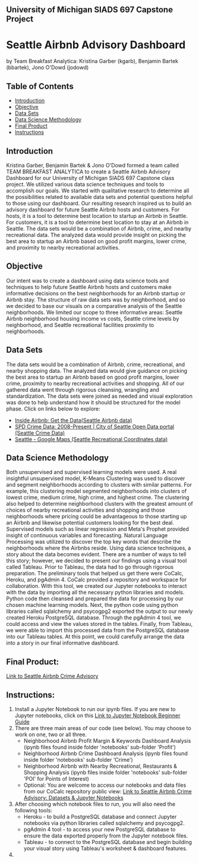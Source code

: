 ## University of Michigan SIADS 697 Capstone Project
# Seattle Airbnb Advisory Dashboard 
by Team Breakfast Analytica: Kristina Garber (kgarb), Benjamin Bartek (bbartek), Jono O'Dowd (jodowd)

## Table of Contents
* [Introduction](#introduction)
* [Objective](#objective)
* [Data Sets](#data-sets)
* [Data Science Methodology](#data-science-methodology)
* [Final Product](#final-product)
* [Instructions](#instructions)


## Introduction
Kristina Garber, Benjamin Bartek & Jono O'Dowd formed a team called TEAM BREAKFAST ANALYTICA to create a Seattle Airbnb Advisory Dashboard for our University of Michigan SIADS 697 Capstone class project. We utilized various data science techniques and tools to accomplish our goals. We started with qualitative research to determine all the possibilities related to available data sets and potential questions helpful to those using our dashboard. Our resulting research inspired us to build an advisory dashboard for future Seattle Airbnb hosts and customers. For hosts, it is a tool to determine best location to startup an Airbnb in Seattle. For customers, it is a tool to determine best location to stay at an Airbnb in Seattle. The data sets would be a combination of Airbnb, crime, and nearby recreational data. The analyzed data would provide insight on picking the best area to startup an Airbnb based on good profit margins, lower crime, and proximity to nearby recreational activities. 



## Objective
Our intent was to create a dashboard using data science tools and techniques to help future Seattle Airbnb hosts and customers make informative decisions on the best neighborhoods for an Airbnb startup or Airbnb stay. The structure of raw data sets was by neighborhood, and so we decided to base our visuals on a comparative analysis of the Seattle neighborhoods. We limited our scope to three informative areas: Seattle Airbnb neighborhood housing income vs costs, Seattle crime levels by neighborhood, and Seattle recreational facilities proximity to neighborhoods.

## Data Sets
The data sets would be a combination of Airbnb, crime, recreational, and nearby shopping data. The analyzed data would give guidance on picking the best area to startup an Airbnb based on good profit margins, lower crime, proximity to nearby recreational activities and shopping. All of our gathered data went through rigorous cleansing, wrangling and standardization. The data sets were joined as needed and visual exploration was done to help understand how it should be structured for the model phase. Click on links below to explore:
* [Inside Airbnb: Get the Data(Seattle Airbnb data)](http://insideairbnb.com/get-the-data/)
* [SPD Crime Data: 2008-Present | City of Seattle Open Data portal (Seattle Crime Data)](https://data.seattle.gov/Public-Safety/SPD-Crime-Data-2008-Present/tazs-3rd5/data)
* [Seattle - Google Maps (Seattle Recreational Coordinates data)](https://www.google.com/maps/place/Seattle,+WA/@47.6129428,-122.4824927,11z/data=!3m1!4b1!4m5!3m4!1s0x5490102c93e83355:0x102565466944d59a!8m2!3d47.6062095!4d-122.3320708)

## Data Science Methodology
Both unsupervised and supervised learning models were used. A real insightful unsupervised model, K-Means Clustering was used to discover and segment neighborhoods according to clusters with similar patterns. For example, this clustering model segmented neighborhoods into clusters of lowest crime, medium crime, high crime, and highest crime. The clustering also helped to determine neighborhood clusters with the greatest amount of choices of nearby recreational activities and shopping and those neighborhoods where pricing could be advantageous to those starting up an Airbnb and likewise potential customers looking for the best deal. Supervised models such as linear regression and Meta's Prophet provided insight of continuous variables and forecasting. Natural Language Processing was utilized to discover the top key words that describe the neighborhoods where the Airbnbs reside.  Using data science techniques, a story about the data becomes evident. There are a number of ways to tell this story; however, we decided to present our findings using a visual tool called Tableau. Prior to Tableau, the data had to go through rigorous preparation. The preliminary tools that helped us get there were CoCalc, Heroku, and pgAdmin 4. CoCalc provided a repository and workspace for collaboration. With this tool, we created our Jupyter notebooks to interact with the data by importing all the necessary python libraries and models.  Python code then cleansed and prepared the data for processing by our chosen machine learning models. Next, the python code using python libraries called sqlalchemy and psycogpg2 exported the output to our newly created Heroku PostgreSQL database.  Through the pgAdmin 4 tool, we could access and view the values stored in the tables. Finally, from Tableau, we were able to import this processed data from the PostgreSQL database into our Tableau tables. At this point, we could carefully arrange the data into a story in our final informative dashboard.

## Final Product: 
[Link to Seattle Airbnb Crime Advisory](https://public.tableau.com/views/Seattle_Airbnb_Advisory_Dashboard/Story-All?:language=en-US&:display_count=n&:origin=viz_share_link) 

## Instructions:

1. Install a Jupyter Notebook to run our ipynb files. If you are new to Jupyter notebooks, click on this [Link to Jupyter Notebook Beginner Guide](https://jupyter-notebook-beginner-guide.readthedocs.io/en/latest/execute.html)
2. There are three main areas of our code (see below). You may choose to work on one, two or all three.
    * Neighborhood Airbnb Profit Margin & Keywords Dashboard Analysis (ipynb files found inside folder 'notebooks' sub-folder 'Profit')
    * Neighborhood Airbnb Crime Dashboard Analysis (ipynb files found inside folder 'notebooks' sub-folder 'Crime')
    * Neighborhood Airbnb with Nearby Recreational, Restaurants & Shopping Analysis (ipynb files inside folder 'notebooks' sub-folder 'POI' for Points of Interest)
    * Optional: You are welcome to access our notebooks and data files from our CoCalc repository public view: [Link to Seattle Airbnb Crime Advisory: Datasets & Jupyter Notebooks](https://cocalc.com/share/public_paths/9f5e4e91cd5e0842e82c32209ca40da9b7e1b24f)   
3. After choosing which notebook files to run, you will also need the following tools:
    * Heroku - to build a PostgreSQL database and connect Jupyter notebooks via python libraries called sqlalchemy and psycogpg2.
    * pgAdmin 4 tool - to access your new PostgreSQL database to ensure the data exported properly from the Jupyter notebook files.
    * Tableau - to connect to the PostgreSQL database and begin building your visual story using Tableau's worksheet & dashboard features.
 4. 

